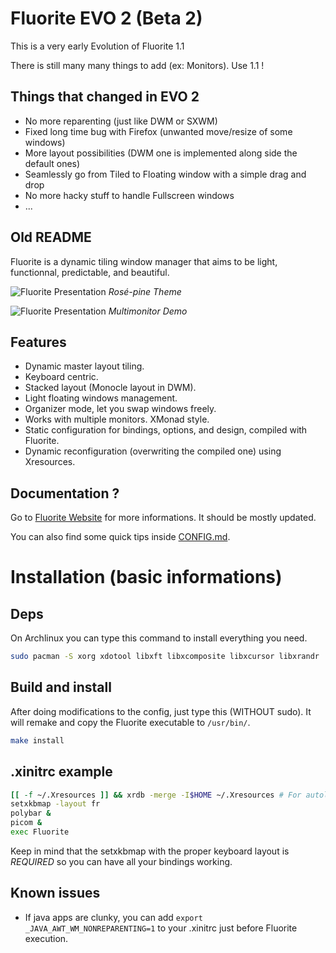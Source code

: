 # Fluorite EVO 2 (Beta 2)

This is a very early Evolution of Fluorite 1.1

There is still many many things to add (ex: Monitors). Use 1.1 !

## Things that changed in EVO 2

- No more reparenting (just like DWM or SXWM)
- Fixed long time bug with Firefox (unwanted move/resize of some windows)
- More layout possibilities (DWM one is implemented along side the default ones)
- Seamlessly go from Tiled to Floating window with a simple drag and drop
- No more hacky stuff to handle Fullscreen windows
- ...

## Old README

Fluorite is a dynamic tiling window manager that aims to be light, functionnal, predictable, and beautiful.

![Fluorite Presentation](./screenshots/rose-pine.png)
*Rosé-pine Theme*

![Fluorite Presentation](./screenshots/Multimonitor.png)
*Multimonitor Demo*

## Features

- Dynamic master layout tiling.
- Keyboard centric.
- Stacked layout (Monocle layout in DWM).
- Light floating windows management.
- Organizer mode, let you swap windows freely.
- Works with multiple monitors. XMonad style.
- Static configuration for bindings, options, and design, compiled with Fluorite.
- Dynamic reconfiguration (overwriting the compiled one) using Xresources.

## Documentation ?

Go to [Fluorite Website](https://fluorite.surge.sh) for more informations. It should be mostly updated.

You can also find some quick tips inside [CONFIG.md](./CONFIG.md).

# Installation (basic informations)

## Deps

On Archlinux you can type this command to install everything you need.

``` sh
sudo pacman -S xorg xdotool libxft libxcomposite libxcursor libxrandr
```

## Build and install

After doing modifications to the config, just type this (WITHOUT sudo). It will remake and copy the Fluorite executable to `/usr/bin/`.

``` sh
make install
```

## .xinitrc example

``` sh
[[ -f ~/.Xresources ]] && xrdb -merge -I$HOME ~/.Xresources # For autoloading your Xresources file
setxkbmap -layout fr
polybar &
picom &
exec Fluorite
```

Keep in mind that the setxkbmap with the proper keyboard layout is *REQUIRED* so you can have all your bindings working.

## Known issues

- If java apps are clunky, you can add `export _JAVA_AWT_WM_NONREPARENTING=1` to your .xinitrc just before Fluorite execution.
